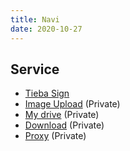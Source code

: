 ```yaml
---
title: Navi
date: 2020-10-27
---
```


## Service

* [Tieba Sign](https://tieba.njzjz.win)
* [Image Upload](https://i.njzjz.win) (Private)
* [My drive](https://app.njzjz.win/drive) (Private)
* [Download](https://d.njzjz.win/) (Private)
* [Proxy](https://jsproxy.njzjz.win/) (Private)

